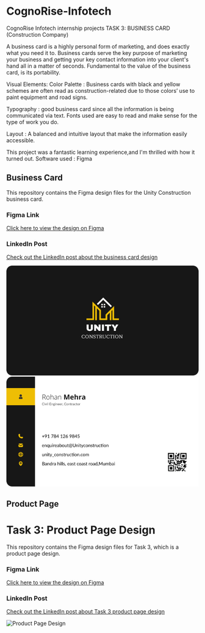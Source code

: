 # CognoRise-Infotech
CognoRise Infotech internship projects 
TASK 3: BUSINESS CARD (Construction Company)

A business card is a highly personal form of marketing, and does exactly what you need it to. 
Business cards serve the key purpose of marketing your business and getting 
your key contact information into your client's hand all in a matter of seconds. 
Fundamental to the value of the business card, is its portability.

Visual Elements:
Color Palette : Business cards with black and yellow schemes are often read as construction-related due to those colors’
                use to paint equipment and road signs. 

Typography : good business card since all the information is being communicated via text. 
             Fonts used are easy to read and make sense for the type of work you do. 

Layout : A balanced and intuitive layout that make the information easily accessible.

This project was a fantastic learning experience,and I'm thrilled with how it turned out.
Software used : Figma
## Business Card

This repository contains the Figma design files for the Unity Construction business card.

### Figma Link
[Click here to view the design on Figma](https://www.figma.com/design/Sbw9nOQ0yMIwX8S3kBlKGj/unity_construction_card?t=BM5RcS2lHRLWMQsf-1)

### LinkedIn Post
[Check out the LinkedIn post about the business card design](https://www.linkedin.com/posts/ayesha-sayyed-10aa71117_businesscarddesign-cognoriseinfotech-internship-activity-7203829266961121280-ANJI?utm_source=share&utm_medium=member_android)

![ Business Card front view](/images/front.png)
![ Business Card back view](/images/back.png)

## Product Page

# Task 3: Product Page Design

This repository contains the Figma design files for Task 3, which is a product page design.

### Figma Link
[Click here to view the design on Figma](https://www.figma.com/design/eZ3vidhwoRWgyjCy5jFVJB/Task3-product-page?node-id=0-1&t=fWRpkEXH0flli4CT-1)

### LinkedIn Post
[Check out the LinkedIn post about Task 3 product page design](https://www.linkedin.com/posts/ayesha-sayyed-10aa71117_cognoriseinfotech-internship-ecommerce-activity-7205509294207721472-HTuy?utm_source=share&utm_medium=member_android)

![Product Page Design](image/Product_Page.png)



